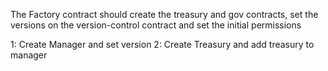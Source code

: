 The Factory contract should create the treasury and gov contracts, set the versions on the version-control contract and set the initial permissions

1: Create Manager and set version
2: Create Treasury and add treasury to manager